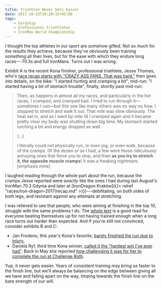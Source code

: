 ```yaml
---
title: Triathlon Never Gets Easier
date: 2017-10-22T18:20:15+02:00
tags:
    - hardship
    - professional triathletes
    - IronMan World Championship
---
```


I thought the top athletes in our sport are somehow gifted. Not so much for the results they achieve, because they've obviously been training _something_ all their lives, but for the ease with which they endure long races---70.3s and full IronMans. Turns out I was wrong.

<!--more-->

Exhibit A is the recent Kona finisher, professional triathlete, Jesse Thomas, who's [race recap starts with "CRAZY ASS FANS. That was hard."][jesse-thomas-kona-recap] then goes into details, on the bike: "I started hurting and cramping a bit", mid-run: "I started having a bit of stomach trouble", finally, shortly past mid-run:

> Then, as happens in almost all my races, and particularly in the hot races, I cramped, and cramped bad. I tried to run through it—sometimes I can—but this one like many others was no way no how. I stopped to stretch and walk it out. That mile was slow obviously. The heat set in, and as I went by mile 14 I cramped again and it became pretty clear my body was shutting down big time. My stomach started lurching a bit and energy dropped as well.
>
> (...)
>
> I literally could not physically run, or even jog, or even walk, because of the cramps. Of the dozen or so I had, a few were those ridiculously annoying ones that force you to stop, and then __as you try to stretch it, the opposite muscle cramps__! It was a freaking nightmare. [emphasis mine]

I laughed reading through the whole part about the run, because the cramps Jesse reported were _exactly_ like the ones I had during last August's IronMan 70.3 Gdynia and later at [IronDragon Kraków]({{< relref "races/iron-dragon-2017/recap.md" >}})---debilitating, on both sides of both legs, and resistant against any attempts at stretching.

I was relieved to see that people, who were aiming at finishing in the top 10, struggle with the same problems I do. The [whole text][jesse-thomas-kona-recap] is a good read for everyone beating themselves up for not having trained enough when a long race turns out harder than expected. And if you're still not convinced, consider exhibits B and C:

* Jan Frodeno, this year's Kona's favorite, [barely finished the run due to injury][triathelte-kona-recap],
* Daniela Ryf, third time Kona winner, [called it the "hardest win I've ever had"][triathlete-kona-daniela-ryf]. Back in May she reported [how challenging it was for her to complete the run at Challenge Roth][ryf-challenge-roth].

Yup, it never gets easier. Years of consistent training may bring us faster to the finish line, but we'll always be balancing on the edge between giving all we have and falling apart on the way, limping towards the finish line on the bare strength of our will.

[jesse-thomas-kona-recap]: http://www.triathlete.com/2017/10/ironman/jesse-thomas-kona-race-report-hard_307597
[ryf-challenge-roth]: http://www.slowtwitch.com/News/Ryf_wins_Challenge_Roth_falls_short_of_Wellington_record_6437.html
[triathelte-kona-recap]: http://www.triathlete.com/2017/10/ironman/patrick-lange-breaks-course-record-earns-first-ironman-world-title_307329
[triathlete-kona-daniela-ryf]: http://www.triathlete.com/2017/10/video/daniela-ryf-kona-victory-no-3-hardest-win-ive-ever_307364
